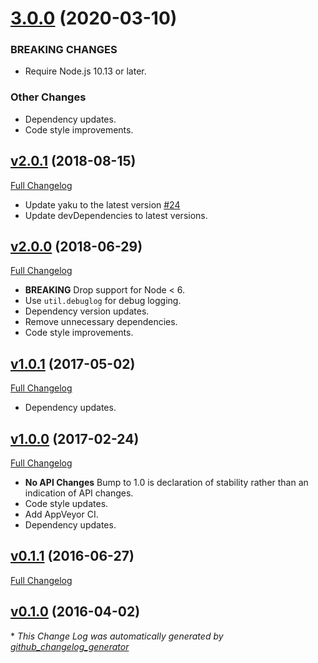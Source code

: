 # [3.0.0](https://github.com/kevinoid/promised-read/compare/v2.0.1...v3.0.0) (2020-03-10)


### BREAKING CHANGES

* Require Node.js 10.13 or later.

### Other Changes

* Dependency updates.
* Code style improvements.


## [v2.0.1](https://github.com/kevinoid/promised-read/tree/v2.0.1) (2018-08-15)
[Full Changelog](https://github.com/kevinoid/promised-read/compare/v2.0.0...v2.0.1)

- Update yaku to the latest version [\#24](https://github.com/kevinoid/promised-read/pull/24)
- Update devDependencies to latest versions.

## [v2.0.0](https://github.com/kevinoid/promised-read/tree/v2.0.0) (2018-06-29)
[Full Changelog](https://github.com/kevinoid/promised-read/compare/v1.0.1...v2.0.0)

- **BREAKING** Drop support for Node < 6.
- Use `util.debuglog` for debug logging.
- Dependency version updates.
- Remove unnecessary dependencies.
- Code style improvements.

## [v1.0.1](https://github.com/kevinoid/promised-read/tree/v1.0.1) (2017-05-02)
[Full Changelog](https://github.com/kevinoid/promised-read/compare/v1.0.0...v1.0.1)

- Dependency updates.

## [v1.0.0](https://github.com/kevinoid/promised-read/tree/v1.0.0) (2017-02-24)
[Full Changelog](https://github.com/kevinoid/promised-read/compare/v0.1.1...v1.0.0)

- **No API Changes**  Bump to 1.0 is declaration of stability rather than an
  indication of API changes.
- Code style updates.
- Add AppVeyor CI.
- Dependency updates.

## [v0.1.1](https://github.com/kevinoid/promised-read/tree/v0.1.1) (2016-06-27)
[Full Changelog](https://github.com/kevinoid/promised-read/compare/v0.1.0...v0.1.1)

## [v0.1.0](https://github.com/kevinoid/promised-read/tree/v0.1.0) (2016-04-02)


\* *This Change Log was automatically generated by [github_changelog_generator](https://github.com/skywinder/Github-Changelog-Generator)*

